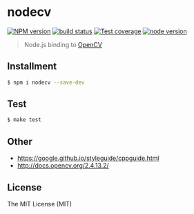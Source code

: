 # nodecv

[![NPM version][npm-image]][npm-url]
[![build status][travis-image]][travis-url]
[![Test coverage][coveralls-image]][coveralls-url]
[![node version][node-image]][node-url]

[npm-image]: https://img.shields.io/npm/v/nodecv.svg?style=flat-square
[npm-url]: https://npmjs.org/package/nodecv
[travis-image]: https://img.shields.io/travis/xudafeng/nodecv.svg?style=flat-square
[travis-url]: https://travis-ci.org/xudafeng/nodecv
[coveralls-image]: https://img.shields.io/coveralls/xudafeng/nodecv.svg?style=flat-square
[coveralls-url]: https://coveralls.io/r/xudafeng/nodecv?branch=master
[node-image]: https://img.shields.io/badge/node.js-%3E=_0.10-green.svg?style=flat-square
[node-url]: http://nodejs.org/download/

> Node.js binding to [OpenCV](//github.com/opencv/opencv)

## Installment

``` bash
$ npm i nodecv --save-dev
```

## Test

``` bash
$ make test
```

## Other

- https://google.github.io/styleguide/cppguide.html
- http://docs.opencv.org/2.4.13.2/

## License

The MIT License (MIT)
